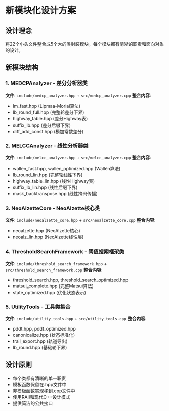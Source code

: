 # 新模块化设计方案

## 设计理念
将22个小头文件整合成5个大的类封装模块，每个模块都有清晰的职责和面向对象的设计。

## 新模块结构

### 1. MEDCPAnalyzer - 差分分析器类
**文件**: `include/medcp_analyzer.hpp` + `src/medcp_analyzer.cpp`
**整合内容**:
- lm_fast.hpp (Lipmaa-Moriai算法)
- lb_round_full.hpp (完整轮差分下界)
- highway_table.hpp (差分Highway表)
- suffix_lb.hpp (差分后缀下界)
- diff_add_const.hpp (模加常数差分)

### 2. MELCCAnalyzer - 线性分析器类
**文件**: `include/melcc_analyzer.hpp` + `src/melcc_analyzer.cpp`
**整合内容**:
- wallen_fast.hpp, wallen_optimized.hpp (Wallén算法)
- lb_round_lin.hpp (完整轮线性下界)
- highway_table_lin.hpp (线性Highway表)
- suffix_lb_lin.hpp (线性后缀下界)
- mask_backtranspose.hpp (线性掩码传播)

### 3. NeoAlzetteCore - NeoAlzette核心类
**文件**: `include/neoalzette_core.hpp` + `src/neoalzette_core.cpp`
**整合内容**:
- neoalzette.hpp (NeoAlzette核心)
- neoalz_lin.hpp (NeoAlzette线性层)

### 4. ThresholdSearchFramework - 阈值搜索框架类
**文件**: `include/threshold_search_framework.hpp` + `src/threshold_search_framework.cpp`
**整合内容**:
- threshold_search.hpp, threshold_search_optimized.hpp
- matsui_complete.hpp (完整Matsui算法)
- state_optimized.hpp (优化状态表示)

### 5. UtilityTools - 工具类集合
**文件**: `include/utility_tools.hpp` + `src/utility_tools.cpp`
**整合内容**:
- pddt.hpp, pddt_optimized.hpp
- canonicalize.hpp (状态标准化)
- trail_export.hpp (轨道导出)
- lb_round.hpp (基础轮下界)

## 设计原则
- 每个类都有清晰的单一职责
- 模板函数保留在.hpp文件中
- 非模板函数实现移到.cpp文件中
- 使用RAII和现代C++设计模式
- 提供简洁的公共接口